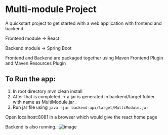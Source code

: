# Multi-module Project 

A quickstart project to get started with a web application with frontend and backend

Frontend module -> React

Backend module -> Spring Boot

Frontend and Backend are packaged together using
Maven Frontend Plugin and Maven Resources Plugin

## To Run the app:
1. In root directory mvn clean install
2. After that is completed -> a jar is generated in backend/target folder with name as MultiModule.jar . 
3. Run jar file using `java -jar backend-api/target/MultiModule.jar`


Open localhost:8081 in a browser which would give the react home page

Backend is also running.:
![image](https://user-images.githubusercontent.com/25669392/226152463-3b67da7e-0523-4c4d-a814-8054f4b99b51.png)



